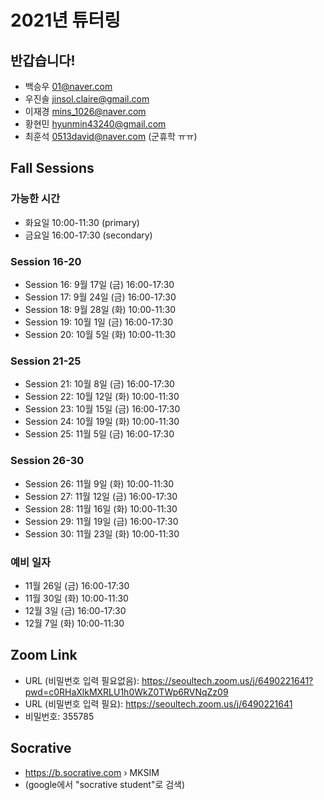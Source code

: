 # 2021년 튜터링

## 반갑습니다!

+ 백승우	01@naver.com
+ 우진솔	jinsol.claire@gmail.com
+ 이재경	mins_1026@naver.com
+ 황현민	hyunmin43240@gmail.com
+ 최훈석 0513david@naver.com (군휴학 ㅠㅠ)

## Fall Sessions

### 가능한 시간
+ 화요일 10:00-11:30 (primary)
+ 금요일 16:00-17:30 (secondary)

### Session 16-20
+ Session 16: 9월 17일 (금) 16:00-17:30
+ Session 17: 9월 24일 (금) 16:00-17:30
+ Session 18: 9월 28일 (화) 10:00-11:30 
+ Session 19: 10월 1일 (금) 16:00-17:30
+ Session 20: 10월 5일 (화) 10:00-11:30 

### Session 21-25
+ Session 21: 10월 8일 (금) 16:00-17:30
+ Session 22: 10월 12일 (화) 10:00-11:30
+ Session 23: 10월 15일 (금) 16:00-17:30
+ Session 24: 10월 19일 (화) 10:00-11:30
+ Session 25: 11월 5일 (금) 16:00-17:30

### Session 26-30
+ Session 26: 11월 9일 (화) 10:00-11:30
+ Session 27: 11월 12일 (금) 16:00-17:30
+ Session 28: 11월 16일 (화) 10:00-11:30
+ Session 29: 11월 19일 (금) 16:00-17:30
+ Session 30: 11월 23일 (화) 10:00-11:30

### 예비 일자
+ 11월 26일 (금) 16:00-17:30
+ 11월 30일 (화) 10:00-11:30
+ 12월 3일 (금) 16:00-17:30
+ 12월 7일 (화) 10:00-11:30 

## Zoom Link

+ URL (비밀번호 입력 필요없음): https://seoultech.zoom.us/j/6490221641?pwd=c0RHaXlkMXRLU1h0WkZ0TWp6RVNqZz09
+ URL (비밀번호 입력 필요): https://seoultech.zoom.us/j/6490221641
+ 비밀번호: 355785

## Socrative

+ https://b.socrative.com › MKSIM
+ (google에서 "socrative student"로 검색)

